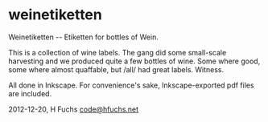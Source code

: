 weinetiketten
=============

Weinetiketten -- Etiketten for bottles of Wein.

This is a collection of wine labels.  The gang did some small-scale
harvesting and we produced quite a few bottles of wine.  Some where
good, some where almost quaffable, but /all/ had great labels.  Witness.

All done in Inkscape.  For convenience's sake, Inkscape-exported pdf
files are included.

2012-12-20, H Fuchs <code@hfuchs.net>

